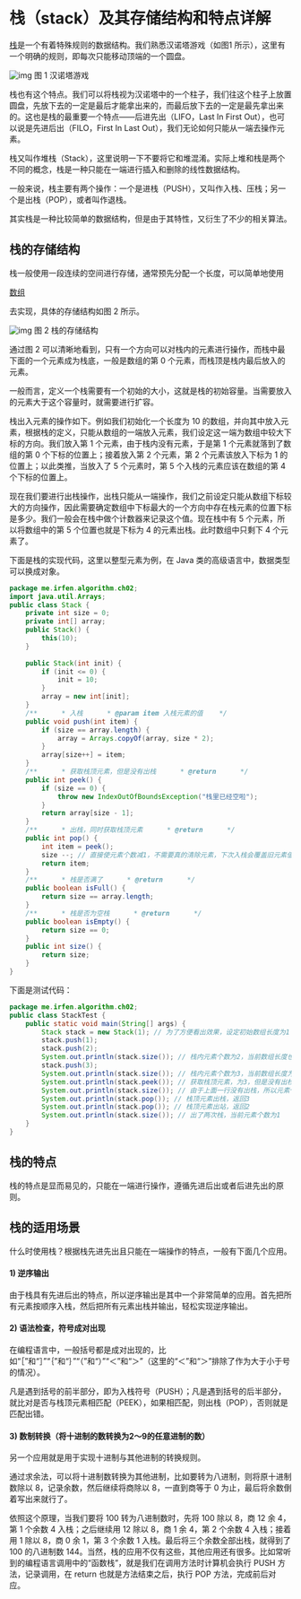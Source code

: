 # 栈（stack）及其存储结构和特点详解

[栈](http://data.biancheng.net/view/169.html)是一个有着特殊规则的数据结构。我们熟悉汉诺塔游戏（如图1 所示），这里有一个明确的规则，即每次只能移动顶端的一个圆盘。


![img](http://data.biancheng.net/uploads/allimg/180923/1-1P92309254a13.jpg)
图 1 汉诺塔游戏


栈也有这个特点。我们可以将栈视为汉诺塔中的一个柱子，我们往这个柱子上放置圆盘，先放下去的一定是最后才能拿出来的，而最后放下去的一定是最先拿出来的。这也是栈的最重要一个特点——后进先出（LIFO，Last In First Out），也可以说是先进后出（FILO，First In Last Out），我们无论如何只能从一端去操作元素。

栈又叫作堆栈（Stack），这里说明一下不要将它和堆混淆。实际上堆和栈是两个不同的概念，栈是一种只能在一端进行插入和删除的线性数据结构。

一般来说，栈主要有两个操作：一个是进栈（PUSH），又叫作入栈、压栈；另一个是出栈（POP），或者叫作退栈。

其实栈是一种比较简单的数据结构，但是由于其特性，又衍生了不少的相关算法。

## 栈的存储结构

栈一般使用一段连续的空间进行存储，通常预先分配一个长度，可以简单地使用

[数组](http://data.biancheng.net/view/181.html)

去实现，具体的存储结构如图 2 所示。



![img](http://data.biancheng.net/uploads/allimg/180923/1-1P923092AK95.jpg)
图 2 栈的存储结构


通过图 2 可以清晰地看到，只有一个方向可以对栈内的元素进行操作，而栈中最下面的一个元素成为栈底，一般是数组的第 0 个元素，而栈顶是栈内最后放入的元素。

一般而言，定义一个栈需要有一个初始的大小，这就是栈的初始容量。当需要放入的元素大于这个容量时，就需要进行扩容。

栈出入元素的操作如下。例如我们初始化一个长度为 10 的数组，并向其中放入元素，根据栈的定义，只能从数组的一端放入元素，我们设定这一端为数组中较大下标的方向。我们放入第 1 个元素，由于栈内没有元素，于是第 1 个元素就落到了数组的第 0 个下标的位置上；接着放入第 2 个元素，第 2 个元素该放入下标为 1 的位置上；以此类推，当放入了 5 个元素时，第 5 个入栈的元素应该在数组的第 4 个下标的位置上。

现在我们要进行出栈操作，出栈只能从一端操作，我们之前设定只能从数组下标较大的方向操作，因此需要确定数组中下标最大的一个方向中存在栈元素的位置下标是多少。我们一般会在栈中做个计数器来记录这个值。现在栈中有 5 个元素，所以将数组中的第 5 个位置也就是下标为 4 的元素出栈。此时数组中只剩下 4 个元素了。

下面是栈的实现代码，这里以整型元素为例，在 Java 类的高级语言中，数据类型可以换成对象。

```java
package me.irfen.algorithm.ch02;
import java.util.Arrays;
public class Stack {    
    private int size = 0;    
    private int[] array;    
    public Stack() {        
        this(10);    
    }    
    
    public Stack(int init) {        
        if (init <= 0) {            
            init = 10;        
        }        
        array = new int[init];    
    }   
    /**      * 入栈      * @param item 入栈元素的值    */    
    public void push(int item) {        
        if (size == array.length) {            
            array = Arrays.copyOf(array, size * 2);        
        }        
        array[size++] = item;    
    }   
    /**      * 获取栈顶元素，但是没有出栈      * @return      */    
    public int peek() {        
        if (size == 0) {            
            throw new IndexOutOfBoundsException("栈里已经空啦");        
        }       
        return array[size - 1];    
    }    
    /**      * 出栈，同时获取栈顶元素      * @return      */    
    public int pop() {        
        int item = peek();        
        size --; // 直接使元素个数减1，不需要真的清除元素，下次入栈会覆盖旧元素值        
        return item;    
    }    
    /**      * 栈是否满了      * @return      */    
    public boolean isFull() {        
        return size == array.length;    
    }    
    /**      * 栈是否为空栈      * @return      */    
    public boolean isEmpty() {        
        return size == 0;    
    }    
    public int size() {        
        return size;    
    }
}
```

下面是测试代码：

```java
package me.irfen.algorithm.ch02;
public class StackTest {
    public static void main(String[] args) {    
        Stack stack = new Stack(1); // 为了方便看出效果，设定初始数组长度为1    
        stack.push(1);    
        stack.push(2);    
        System.out.println(stack.size()); // 栈内元素个数为2，当前数组长度也为2    
        stack.push(3);    
        System.out.println(stack.size()); // 栈内元素个数为3，当前数组长度为4    
        System.out.println(stack.peek()); // 获取栈顶元素，为3，但是没有出栈    
        System.out.println(stack.size()); // 由于上面一行没有出栈，所以元素个数还是3    
        System.out.println(stack.pop()); // 栈顶元素出栈，返回3    
        System.out.println(stack.pop()); // 栈顶元素出站，返回2    
        System.out.println(stack.size()); // 出了两次栈，当前元素个数为1
    }
}
```

## 栈的特点

栈的特点是显而易见的，只能在一端进行操作，遵循先进后出或者后进先出的原则。

## 栈的适用场景

什么时使用栈？根据栈先进先出且只能在一端操作的特点，一般有下面几个应用。

#### 1) 逆序输出

由于栈具有先进后出的特点，所以逆序输出是其中一个非常简单的应用。首先把所有元素按顺序入栈，然后把所有元素出栈并输出，轻松实现逆序输出。

#### 2) 语法检查，符号成对出现

在编程语言中，一般括号都是成对出现的，比如“［”和“］”“｛”和“｝”“（”和“）”“＜”和“＞”（这里的“＜”和“＞”排除了作为大于小于号的情况）。

凡是遇到括号的前半部分，即为入栈符号（PUSH）；凡是遇到括号的后半部分，就比对是否与栈顶元素相匹配（PEEK），如果相匹配，则出栈（POP），否则就是匹配出错。

#### 3) 数制转换（将十进制的数转换为2～9的任意进制的数）

另一个应用就是用于实现十进制与其他进制的转换规则。

通过求余法，可以将十进制数转换为其他进制，比如要转为八进制，则将原十进制数除以 8，记录余数，然后继续将商除以 8，一直到商等于 0 为止，最后将余数倒着写出来就行了。

依照这个原理，当我们要将 100 转为八进制数时，先将 100 除以 8，商 12 余 4，第 1 个余数 4 入栈；之后继续用 12 除以 8，商 1 余 4，第 2 个余数 4 入栈；接着用 1 除以 8，商 0 余 1，第 3 个余数 1 入栈。最后将三个余数全部出栈，就得到了 100 的八进制数 144。当然，栈的应用不仅有这些，其他应用还有很多。比如常听到的编程语言调用中的“函数栈”，就是我们在调用方法时计算机会执行 PUSH 方法，记录调用，在 return 也就是方法结束之后，执行 POP 方法，完成前后对应。